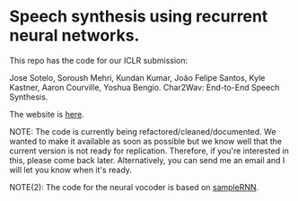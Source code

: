 # Speech synthesis using recurrent neural networks.

This repo has the code for our ICLR submission:

Jose Sotelo, Soroush Mehri, Kundan Kumar, João Felipe Santos, Kyle Kastner, Aaron Courville, Yoshua Bengio. Char2Wav: End-to-End Speech Synthesis.

The website is [here](http://www.josesotelo.com/speechsynthesis).

NOTE: The code is currently being refactored/cleaned/documented. We wanted to make it available as soon as possible but we know well that the current version is not ready for replication. Therefore, if you're interested in this, please come back later. Alternatively, you can send me an email and I will let you know when it's ready.

NOTE(2): The code for the neural vocoder is based on [sampleRNN](https://github.com/soroushmehr/sampleRNN_ICLR2017).
